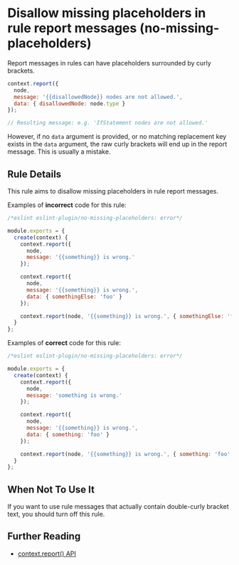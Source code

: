 # Disallow missing placeholders in rule report messages (no-missing-placeholders)

Report messages in rules can have placeholders surrounded by curly brackets.

```js
context.report({
  node,
  message: '{{disallowedNode}} nodes are not allowed.',
  data: { disallowedNode: node.type }
});

// Resulting message: e.g. 'IfStatement nodes are not allowed.'
```

However, if no `data` argument is provided, or no matching replacement key exists in the `data` argument, the raw curly brackets will end up in the report message. This is usually a mistake.

## Rule Details

This rule aims to disallow missing placeholders in rule report messages.

Examples of **incorrect** code for this rule:

```js
/*eslint eslint-plugin/no-missing-placeholders: error*/

module.exports = {
  create(context) {
    context.report({
      node,
      message: '{{something}} is wrong.'
    });

    context.report({
      node,
      message: '{{something}} is wrong.',
      data: { somethingElse: 'foo' }
    });

    context.report(node, '{{something}} is wrong.', { somethingElse: 'foo' });
  }
};

```

Examples of **correct** code for this rule:

```js
/*eslint eslint-plugin/no-missing-placeholders: error*/

module.exports = {
  create(context) {
    context.report({
      node,
      message: 'something is wrong.'
    });

    context.report({
      node,
      message: '{{something}} is wrong.',
      data: { something: 'foo' }
    });

    context.report(node, '{{something}} is wrong.', { something: 'foo' });
  }
};

```

## When Not To Use It

If you want to use rule messages that actually contain double-curly bracket text, you should turn off this rule.

## Further Reading

* [context.report() API](http://eslint.org/docs/developer-guide/working-with-rules#contextreport)
